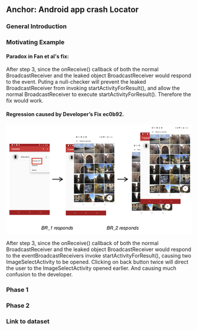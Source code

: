 ## Anchor: Android app crash Locator

### General Introduction



### Motivating Example 
#### Paradox in Fan et al's fix:

After step 3, since the onReceive() callback of both the normal BroadcastReceiver and the leaked object BroadcastReceiver would respond to the event. Puting a null-checker will prevent the leaked BroadcastReceiver from invoking startActivityForResult(), and allow the normal BroadcastReceiver to execute startActivityForResult(). Therefore the fix would work.

#### Regression caused by Developer’s Fix ec0b92.

![Regression](regression_example.png)
              
After step 3, since the onReceive() callback of both the normal BroadcastReceiver and the leaked object BroadcastReceiver would respond to the eventBroadcastReceivers invoke startActivityForResult(), causing two ImageSelectActivity to be opened. Clicking on back button twice will direct the user to the ImageSelectActivity opened earlier. And causing much confusion to the developer.

### Phase 1

### Phase 2

### Link to dataset

